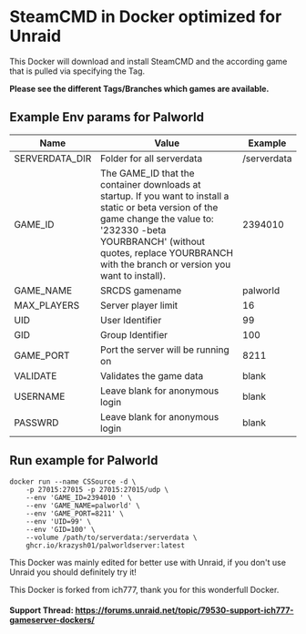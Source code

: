 # SteamCMD in Docker optimized for Unraid
This Docker will download and install SteamCMD and the according game that is pulled via specifying the Tag.

**Please see the different Tags/Branches which games are available.**

## Example Env params for Palworld
| Name | Value | Example |
| --- | --- | --- |
| SERVERDATA_DIR | Folder for all serverdata | /serverdata |
| GAME_ID | The GAME_ID that the container downloads at startup. If you want to install a static or beta version of the game change the value to: '232330 -beta YOURBRANCH' (without quotes, replace YOURBRANCH with the branch or version you want to install). | 2394010 |
| GAME_NAME | SRCDS gamename | palworld |
| MAX_PLAYERS| Server player limit | 16 |
| UID | User Identifier | 99 |
| GID | Group Identifier | 100 |
| GAME_PORT | Port the server will be running on | 8211 |
| VALIDATE | Validates the game data | blank |
| USERNAME | Leave blank for anonymous login | blank |
| PASSWRD | Leave blank for anonymous login | blank |

## Run example for Palworld
```
docker run --name CSSource -d \
	-p 27015:27015 -p 27015:27015/udp \
	--env 'GAME_ID=2394010 ' \
	--env 'GAME_NAME=palworld' \
	--env 'GAME_PORT=8211' \
	--env 'UID=99' \
	--env 'GID=100' \
	--volume /path/to/serverdata:/serverdata \
	ghcr.io/krazysh01/palworldserver:latest
```

This Docker was mainly edited for better use with Unraid, if you don't use Unraid you should definitely try it!

This Docker is forked from ich777, thank you for this wonderfull Docker.

#### Support Thread: https://forums.unraid.net/topic/79530-support-ich777-gameserver-dockers/
